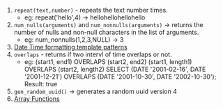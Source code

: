 1. `repeat(text,number)` - repeats the text number times.
   - eg: repeat('hello',4) -> hellohellohellohello
2. `num_nulls(arguments)` and `num_nonnulls(arguments)` -> returns the number of nulls and non-null characters in the list of arguments.
   - eg: num_nonnulls(1,2,3,NULL) -> 3
3. [Date Time formatting template patterns](https://www.postgresql.org/docs/current/functions-formatting.html#FUNCTIONS-FORMATTING-DATETIME-TABLE)
4. `overlaps` - returns if two intervl of time overlaps or not.
   - eg: (start1, end1) OVERLAPS (start2, end2)
     (start1, length1) OVERLAPS (start2, length2)
     SELECT (DATE '2001-02-16', DATE '2001-12-21') OVERLAPS
     (DATE '2001-10-30', DATE '2002-10-30');
     Result: true
5. `gen_random_uuid()` -> generates a random uuid version 4
6. [Array Functions](https://www.postgresql.org/docs/current/functions-array.html#ARRAY-FUNCTIONS-TABLE)
